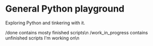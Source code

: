 # General Python playground

Exploring Python and tinkering with it.

/done contains mosty finished scripts\n
/work_in_progress contains unfinished scripts I'm working on\n